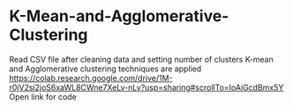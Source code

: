# K-Mean-and-Agglomerative-Clustering
Read CSV file after cleaning data and setting number of clusters K-mean and Agglomerative clustering techniques are applied
https://colab.research.google.com/drive/1M-r0jV2si2joS6xaWL8CWne7XeLv-nLy?usp=sharing#scrollTo=IoAiGcdBmx5Y
Open link for code
